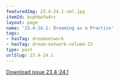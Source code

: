 ```yaml
---
featuredImg: 23.4-24.1-sml.jpg
itemId: bcphbwfw4rc
layout: page
name: '23.4-24.1: Dreaming as a Practice'
tags:
- hasTag: dreamnetwork
- hasTag: dream-network-volume-23
type: post
urlSlug: 23.4-24.1
---
```

<a href="../files/pdfs/Volume_23/23.4-24.1_dreaming_as_practice.pdf" download="">Download issue 23.4-24.1</a>